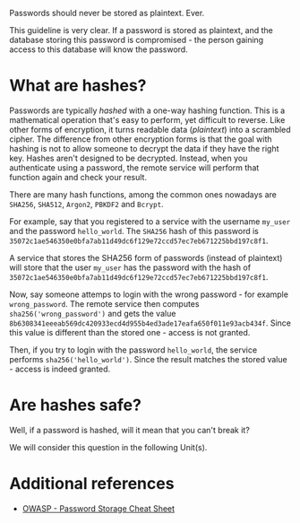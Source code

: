 Passwords should never be stored as plaintext. Ever.

This guideline is very clear. If a password is stored as plaintext, and the database storing this password is compromised - the person gaining access to this database will know the password.

# What are hashes?
Passwords are typically *hashed* with a one-way hashing function. This is a mathematical operation that's easy to perform, yet difficult to reverse. Like other forms of encryption, it turns readable data (*plaintext*) into a scrambled cipher. The difference from other encryption forms is that the goal with hashing is not to allow someone to decrypt the data if they have the right key. Hashes aren't designed to be decrypted. Instead, when you authenticate using a password, the remote service will perform that function again and check your result.

There are many hash functions, among the common ones nowadays are `SHA256`, `SHA512`, `Argon2`, `PBKDF2` and `Bcrypt`.

For example, say that you registered to a service with the username `my_user` and the password `hello_world`. The `SHA256` hash of this password is `35072c1ae546350e0bfa7ab11d49dc6f129e72ccd57ec7eb671225bbd197c8f1`.

A service that stores the SHA256 form of passwords (instead of plaintext) will store that the user `my_user` has the password with the hash of `35072c1ae546350e0bfa7ab11d49dc6f129e72ccd57ec7eb671225bbd197c8f1`.

Now, say someone attemps to login with the wrong password - for example `wrong_password`. The remote service then computes `sha256('wrong_password')` and gets the value `8b6308341eeeab569dc420933ecd4d955b4ed3ade17eafa650f011e93acb434f`. Since this value is different than the stored one - access is not granted.

Then, if you try to login with the password `hello_world`, the service performs `sha256('hello_world')`. Since the result matches the stored value - access is indeed granted.

# Are hashes safe?
Well, if a password is hashed, will it mean that you can't break it?

We will consider this question in the following Unit(s).

# Additional references
* [OWASP - Password Storage Cheat Sheet](https://cheatsheetseries.owasp.org/cheatsheets/Password_Storage_Cheat_Sheet.html)